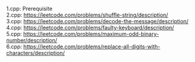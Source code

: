 1.cpp: Prerequisite<br/>
2.cpp: https://leetcode.com/problems/shuffle-string/description/<br/>
3.cpp: https://leetcode.com/problems/decode-the-message/description/<br/>
4.cpp: https://leetcode.com/problems/faulty-keyboard/description/<br/>
5.cpp: https://leetcode.com/problems/maximum-odd-binary-number/description/<br/>
6.cpp: https://leetcode.com/problems/replace-all-digits-with-characters/description/
